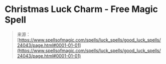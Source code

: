 <!--yml
category: 未分类
date: 2024-06-12 19:09:39
-->

# Christmas Luck Charm - Free Magic Spell

> 来源：[https://www.spellsofmagic.com/spells/luck_spells/good_luck_spells/24043/page.html#0001-01-01](https://www.spellsofmagic.com/spells/luck_spells/good_luck_spells/24043/page.html#0001-01-01)